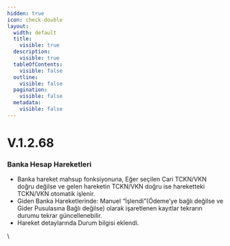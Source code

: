 ```yaml
---
hidden: true
icon: check-double
layout:
  width: default
  title:
    visible: true
  description:
    visible: true
  tableOfContents:
    visible: false
  outline:
    visible: false
  pagination:
    visible: false
  metadata:
    visible: false
---
```


# V.1.2.68

### Banka Hesap Hareketleri

* Banka hareket mahsup fonksiyonuna, Eğer seçilen Cari TCKN/VKN doğru değilse ve gelen hareketin TCKN/VKN doğru ise hareketteki TCKN/VKN otomatik işlenir.
* Giden Banka Hareketlerinde: Manuel “İşlendi”(Ödeme’ye bağlı değilse ve Gider Pusulasına Bağlı değilse) olarak işaretlenen kayıtlar tekrarın durumu tekrar güncellenebilir.&#x20;
* Hareket detaylarında Durum bilgisi eklendi.&#x20;





\
